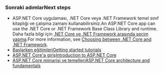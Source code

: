### <a name="next-steps"></a><span data-ttu-id="a5fe3-101">Sonraki adımlar</span><span class="sxs-lookup"><span data-stu-id="a5fe3-101">Next steps</span></span>

* <span data-ttu-id="a5fe3-102">ASP.NET Core uygulaması, .NET Core veya .NET Framework temel sınıf kitaplığı ve çalışma zamanı kullanabilirsiniz.</span><span class="sxs-lookup"><span data-stu-id="a5fe3-102">An ASP.NET Core app can use the .NET Core or .NET Framework Base Class Library and runtime.</span></span> <span data-ttu-id="a5fe3-103">Daha fazla bilgi için [.NET Core ve .NET Framework arasında seçim yapma](/dotnet/articles/standard/choosing-core-framework-server).</span><span class="sxs-lookup"><span data-stu-id="a5fe3-103">For more information, see [Choosing between .NET Core and .NET Framework](/dotnet/articles/standard/choosing-core-framework-server).</span></span>
* [<span data-ttu-id="a5fe3-104">Başlarken eğitimleri</span><span class="sxs-lookup"><span data-stu-id="a5fe3-104">Getting started tutorials</span></span>](xref:tutorials/index)
* [<span data-ttu-id="a5fe3-105">ASP.NET Core'a giriş</span><span class="sxs-lookup"><span data-stu-id="a5fe3-105">Introduction to ASP.NET Core</span></span>](xref:index) 
* [<span data-ttu-id="a5fe3-106">ASP.NET Core mimarisi ve temelleri</span><span class="sxs-lookup"><span data-stu-id="a5fe3-106">ASP.NET Core architecture and fundamentals</span></span>](xref:fundamentals/index)
